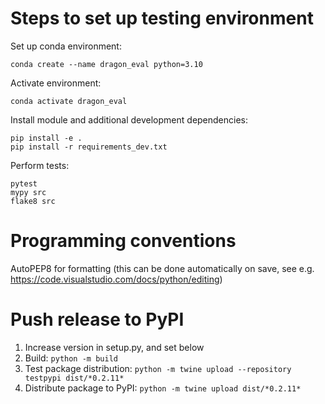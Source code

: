 # Steps to set up testing environment

Set up conda environment:
```
conda create --name dragon_eval python=3.10
```

Activate environment:
```
conda activate dragon_eval
```

Install module and additional development dependencies:
```
pip install -e .
pip install -r requirements_dev.txt
```

Perform tests:
```
pytest
mypy src
flake8 src
```

# Programming conventions
AutoPEP8 for formatting (this can be done automatically on save, see e.g. https://code.visualstudio.com/docs/python/editing)

# Push release to PyPI
1. Increase version in setup.py, and set below
2. Build: `python -m build`
3. Test package distribution: `python -m twine upload --repository testpypi dist/*0.2.11*`
4. Distribute package to PyPI: `python -m twine upload dist/*0.2.11*`
